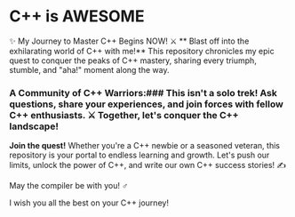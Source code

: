 # C++ is AWESOME
✨ My Journey to Master C++ Begins NOW! ⚔️
** Blast off into the exhilarating world of C++ with me!** This repository chronicles my epic quest to conquer the peaks of C++ mastery, sharing every triumph, stumble, and "aha!" moment along the way. ️

### A Community of C++ Warriors:### This isn't a solo trek! Ask questions, share your experiences, and join forces with fellow C++ enthusiasts. ⚔️ Together, let's conquer the C++ landscape!
**Join the quest!** Whether you're a C++ newbie or a seasoned veteran, this repository is your portal to endless learning and growth.  Let's push our limits, unlock the power of C++, and write our own C++ success stories! ✍️



May the compiler be with you! ‍♂️


I wish you all the best on your C++ journey!
